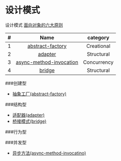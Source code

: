 # 设计模式
设计模式
[面向对象的六大原则](https://github.com/simple-android-framework-exchange/android_design_patterns_analysis/)

|#| Name | category |   
|--------| :------: | :------: |
|1|[abstract-factory](https://github.com/xu6148152/Design-Patterns/blob/master/DesignPatterns%2Fabstractfactory%2Findex.md)| Creational
|2|[adapter](https://github.com/xu6148152/Design-Patterns/blob/master/DesignPatterns%2Fadapter%2Findex.md)| Structural
|3|[async-method-invocation](https://github.com/xu6148152/Design-Patterns/blob/master/DesignPatterns/async-method-invocation/index.md) | Concurrency
|4|[bridge](https://github.com/xu6148152/Design-Patterns/blob/master/DesignPatterns%2Fbridge%2Findex.md)| Structural

###创建型
* [抽象工厂(abstract-factory)](https://github.com/xu6148152/Design-Patterns/blob/master/DesignPatterns%2Fabstractfactory%2Findex.md)

###结构型
* [适配器(adapter)](https://github.com/xu6148152/Design-Patterns/blob/master/DesignPatterns%2Fadapter%2Findex.md)
* [桥接模式(bridge)]()

###行为型

###并发型
* [异步方法(async-method-invocatino)](https://github.com/xu6148152/Design-Patterns/blob/master/DesignPatterns/async-method-invocation/index.md)
